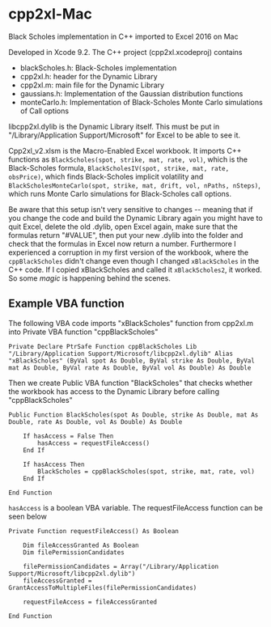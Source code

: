 # cpp2xl-Mac
Black Scholes implementation in C++ imported to Excel 2016 on Mac

Developed in Xcode 9.2. The C++ project (cpp2xl.xcodeproj) contains
- blackScholes.h: Black-Scholes implementation
- cpp2xl.h: header for the Dynamic Library
- cpp2xl.m: main file for the Dynamic Library
- gaussians.h: Implementation of the Gaussian distribution functions
- monteCarlo.h: Implementation of Black-Scholes Monte Carlo simulations of Call options

libcpp2xl.dylib is the Dynamic Library itself. This must be put in "/Library/Application Support/Microsoft" for Excel to be able to see it.

Cpp2xl_v2.xlsm is the Macro-Enabled Excel workbook. It imports C++ functions as `BlackScholes(spot, strike, mat, rate, vol)`, which is the Black-Scholes formula, `BlackScholesIV(spot, strike, mat, rate, obsPrice)`, which finds Black-Scholes implicit volatility and `BlackScholesMonteCarlo(spot, strike, mat, drift, vol, nPaths, nSteps)`, which runs Monte Carlo simulations for Black-Scholes call options.

Be aware that this setup isn't very sensitive to changes -- meaning that if you change the code and build the Dynamic Library again you might have to quit Excel, delete the old .dylib, open Excel again, make sure that the formulas return "#VALUE", then put your new .dylib into the folder and check that the formulas in Excel now return a number. Furthermore I experienced a corruption in my first version of the workbook, where the `cppBlackScholes` didn't change even though I changed `xBlackScholes` in the C++ code. If I copied xBlackScholes and called it `xBlackScholes2`, it worked. So some *magic* is happening behind the scenes.

## Example VBA function

The following VBA code imports "xBlackScholes" function from cpp2xl.m into Private VBA function "cppBlackScholes"

```
Private Declare PtrSafe Function cppBlackScholes Lib "/Library/Application Support/Microsoft/libcpp2xl.dylib" Alias "xBlackScholes" (ByVal spot As Double, ByVal strike As Double, ByVal mat As Double, ByVal rate As Double, ByVal vol As Double) As Double
```

Then we create Public VBA function "BlackScholes" that checks whether the workbook has access to the Dynamic Library before calling "cppBlackScholes"

```
Public Function BlackScholes(spot As Double, strike As Double, mat As Double, rate As Double, vol As Double) As Double

    If hasAccess = False Then
        hasAccess = requestFileAccess()
    End If
    
    If hasAccess Then
        BlackScholes = cppBlackScholes(spot, strike, mat, rate, vol)
    End If
    
End Function
```

`hasAccess` is a boolean VBA variable. The requestFileAccess function can be seen below

```
Private Function requestFileAccess() As Boolean
    
    Dim fileAccessGranted As Boolean
    Dim filePermissionCandidates
    
    filePermissionCandidates = Array("/Library/Application Support/Microsoft/libcpp2xl.dylib")
    fileAccessGranted = GrantAccessToMultipleFiles(filePermissionCandidates)
    
    requestFileAccess = fileAccessGranted

End Function
```
